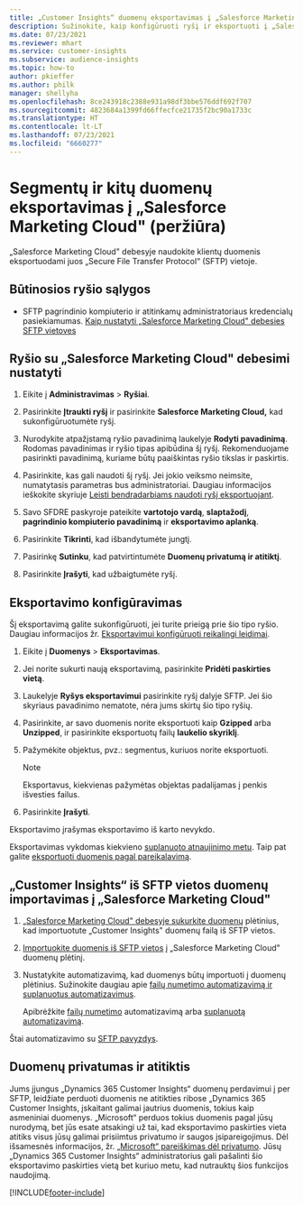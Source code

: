 ```yaml
---
title: „Customer Insights“ duomenų eksportavimas į „Salesforce Marketing Cloud"
description: Sužinokite, kaip konfigūruoti ryšį ir eksportuoti į „Salesforce Marketing Cloud“.
ms.date: 07/23/2021
ms.reviewer: mhart
ms.service: customer-insights
ms.subservice: audience-insights
ms.topic: how-to
author: pkieffer
ms.author: philk
manager: shellyha
ms.openlocfilehash: 8ce243918c2388e931a98df3bbe576ddf692f707
ms.sourcegitcommit: 4823684a1399fd66ffecfce21735f2bc90a1733c
ms.translationtype: HT
ms.contentlocale: lt-LT
ms.lasthandoff: 07/23/2021
ms.locfileid: "6660277"
---
```

# <a name="export-segments-and-other-data-to-salesforce-marketing-cloud-preview"></a>Segmentų ir kitų duomenų eksportavimas į „Salesforce Marketing Cloud" (peržiūra)

„Salesforce Marketing Cloud" debesyje naudokite klientų duomenis eksportuodami juos „Secure File Transfer Protocol“ (SFTP) vietoje.

## <a name="prerequisites-for-connection"></a>Būtinosios ryšio sąlygos

- SFTP pagrindinio kompiuterio ir atitinkamų administratoriaus kredencialų pasiekiamumas. [Kaip nustatyti „Salesforce Marketing Cloud" debesies SFTP vietoves](https://help.salesforce.com/articleView?id=sf.mc_es_configure_enhanced_ftp.htm&type=5) 

## <a name="set-up-the-connection-to-salesforce-marketing-cloud"></a>Ryšio su „Salesforce Marketing Cloud" debesimi nustatyti

1. Eikite į **Administravimas** > **Ryšiai**.

1. Pasirinkite **Įtraukti ryšį** ir pasirinkite **Salesforce Marketing Cloud,** kad sukonfigūruotumėte ryšį.

1. Nurodykite atpažįstamą ryšio pavadinimą laukelyje **Rodyti pavadinimą**. Rodomas pavadinimas ir ryšio tipas apibūdina šį ryšį. Rekomenduojame pasirinkti pavadinimą, kuriame būtų paaiškintas ryšio tikslas ir paskirtis.

1. Pasirinkite, kas gali naudoti šį ryšį. Jei jokio veiksmo neimsite, numatytasis parametras bus administratoriai. Daugiau informacijos ieškokite skyriuje [Leisti bendradarbiams naudoti ryšį eksportuojant](connections.md#allow-contributors-to-use-a-connection-for-exports).

1. Savo SFDRE paskyroje pateikite **vartotojo vardą**, **slaptažodį**, **pagrindinio kompiuterio pavadinimą** ir **eksportavimo aplanką**.

1. Pasirinkite **Tikrinti**, kad išbandytumėte jungtį.

1. Pasirinkę **Sutinku**, kad patvirtintumėte **Duomenų privatumą ir atitiktį**.

1. Pasirinkite **Įrašyti**, kad užbaigtumėte ryšį.

## <a name="configure-an-export"></a>Eksportavimo konfigūravimas

Šį eksportavimą galite sukonfigūruoti, jei turite prieigą prie šio tipo ryšio. Daugiau informacijos žr. [Eksportavimui konfigūruoti reikalingi leidimai](export-destinations.md#set-up-a-new-export).

1. Eikite į **Duomenys** > **Eksportavimas**.

1. Jei norite sukurti naują eksportavimą, pasirinkite **Pridėti paskirties vietą**.

1. Laukelyje **Ryšys eksportavimui** pasirinkite ryšį dalyje SFTP. Jei šio skyriaus pavadinimo nematote, nėra jums skirtų šio tipo ryšių.

1. Pasirinkite, ar savo duomenis norite eksportuoti kaip **Gzipped** arba **Unzipped**, ir pasirinkite eksportuotų failų **laukelio skyriklį**.

1. Pažymėkite objektus, pvz.: segmentus, kuriuos norite eksportuoti.

   > [!NOTE]
   > Eksportavus, kiekvienas pažymėtas objektas padalijamas į penkis išvesties failus. 

1. Pasirinkite **Įrašyti**.

Eksportavimo įrašymas eksportavimo iš karto nevykdo.

Eksportavimas vykdomas kiekvieno [suplanuoto atnaujinimo metu](system.md#schedule-tab). Taip pat galite [eksportuoti duomenis pagal pareikalavimą](export-destinations.md#run-exports-on-demand). 

## <a name="import-customer-insights-data-from-sftp-location-to-salesforce-marketing-cloud"></a>„Customer Insights“ iš SFTP vietos duomenų importavimas į „Salesforce Marketing Cloud"

1. [„Salesforce Marketing Cloud" debesyje sukurkite duomenų](https://help.salesforce.com/articleView?id=sf.mc_es_create_data_extension.htm&type=5) plėtinius, kad importuotute „Customer Insights" duomenų failą iš SFTP vietos.

2. [Importuokite duomenis iš SFTP vietos](https://help.salesforce.com/articleView?id=sf.mc_es_import_data_extension_classic.htm&type=5) į „Salesforce Marketing Cloud" duomenų plėtinį. 

3. Nustatykite automatizavimą, kad duomenys būtų importuoti į duomenų plėtinius. Sužinokite daugiau apie [failų numetimo automatizavimą ir suplanuotus automatizavimus](https://help.salesforce.com/articleView?id=sf.mc_as_triggered_automations.htm&type=5).

   Apibrėžkite [failų numetimo](https://help.salesforce.com/articleView?id=sf.mc_as_define_a_triggered_automation.htm&type=5) automatizavimą arba [suplanuotą automatizavimą](https://help.salesforce.com/articleView?id=sf.mc_as_define_a_scheduled_automation.htm&type=5). 

Štai automatizavimo su [SFTP pavyzdys](https://help.salesforce.com/articleView?id=sf.mc_as_ftp_and_triggered_automation_scenario.htm&type=5).

## <a name="data-privacy-and-compliance"></a>Duomenų privatumas ir atitiktis

Jums įjungus „Dynamics 365 Customer Insights“ duomenų perdavimui į per SFTP, leidžiate perduoti duomenis ne atitikties ribose „Dynamics 365 Customer Insights, įskaitant galimai jautrius duomenis, tokius kaip asmeniniai duomenys. „Microsoft“ perduos tokius duomenis pagal jūsų nurodymą, bet jūs esate atsakingi už tai, kad eksportavimo paskirties vieta atitiks visus jūsų galimai prisiimtus privatumo ir saugos įsipareigojimus. Dėl išsamesnės informacijos, žr. [„Microsoft“ pareiškimas dėl privatumo](https://go.microsoft.com/fwlink/?linkid=396732).
Jūsų „Dynamics 365 Customer Insights“ administratorius gali pašalinti šio eksportavimo paskirties vietą bet kuriuo metu, kad nutrauktų šios funkcijos naudojimą.

[!INCLUDE[footer-include](../includes/footer-banner.md)]
